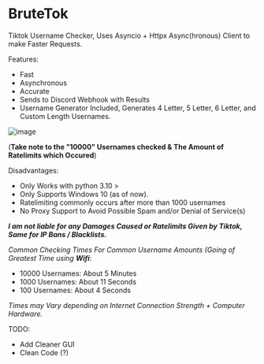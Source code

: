 # BruteTok
Tiktok Username Checker, Uses Asyncio + Httpx Async(hronous) Client to make Faster Requests. 

Features:
 + Fast
 + Asynchronous
 + Accurate
 + Sends to Discord Webhook with Results
 + Username Generator Included, Generates 4 Letter, 5 Letter, 6 Letter, and Custom Length Usernames.
 
 
 ![image](https://user-images.githubusercontent.com/60302058/138989919-26630b2e-85d0-45e8-8b28-0283293a9ef8.png)


(**Take note to the "10000" Usernames checked & The Amount of Ratelimits which Occured**)
 
Disadvantages:
  - Only Works with python 3.10 >
  - Only Supports Windows 10 (as of now).
  - Ratelimiting commonly occurs after more than 1000 usernames
  - No Proxy Support to Avoid Possible Spam and/or Denial of Service(s)
 


***__I am not liable for any Damages Caused or Ratelimits Given by Tiktok, Same for IP Bans / Blacklists.__***

*Common Checking Times For Common Username Amounts (Going of Greatest Time using **Wifi***:
+ 10000 Usernames: About 5 Minutes
+ 1000 Usernames: About 11 Seconds
+ 100 Usernames: About 4 Seconds

*Times may Vary depending on Internet Connection Strength + Computer Hardware.*


TODO:
 + Add Cleaner GUI
 + Clean Code (?)
